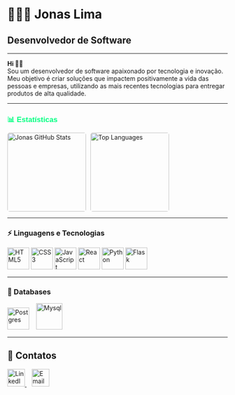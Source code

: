 <!-- Header -->
# 🧑🏼‍💻 Jonas Lima

## Desenvolvedor de Software

---

<!-- About Section -->
**Hi 👋🏻**  
Sou um desenvolvedor de software apaixonado por tecnologia e inovação. Meu objetivo é criar soluções que impactem positivamente a vida das pessoas e empresas, utilizando as mais recentes tecnologias para entregar produtos de alta qualidade.

---

<h2 style="font-size: 1.2em; color: rgb(0, 255, 128); font-family: Arial, sans-serif;">
    📊 Estatísticas
</h2>

<div style="display: flex; gap: 10px;">
    <img 
        alt="Jonas GitHub Stats" 
        src="https://github-readme-streak-stats.herokuapp.com?user=Jonaslima07&theme=dark&hide_border=falso&locale=pt_BR&short_numbers=falso" 
        height="180" 
        style="border-radius: 5px;" />
    <img  
        alt="Top Languages" 
        src="https://github-readme-stats.vercel.app/api/top-langs/?username=Jonaslima07&show_icons=true&theme=dark&locale=pt-br&layout=compact" 
        height="180" 
        style="border-radius: 5px;" />
</div>

---

### ⚡ Linguagens e Tecnologias

<div>
    <img alt="HTML5" title="HTML5" width="50px" src="https://cdn.jsdelivr.net/gh/devicons/devicon@latest/icons/html5/html5-original.svg" />
    <img alt="CSS3" title="CSS3" width="50px" src="https://cdn.jsdelivr.net/gh/devicons/devicon@latest/icons/css3/css3-original.svg" />
    <img alt="JavaScript" title="JavaScript" width="50px" src="https://cdn.jsdelivr.net/gh/devicons/devicon@latest/icons/javascript/javascript-original.svg" />
    <img alt="React" title="React" width="50px" src="https://cdn.jsdelivr.net/gh/devicons/devicon@latest/icons/react/react-original.svg" />
    <img alt="Python" title="Python" width="50px" src="https://cdn.jsdelivr.net/gh/devicons/devicon@latest/icons/python/python-original.svg" />
    <img alt="Flask" title="Flask" width="50px" src="https://img.icons8.com/?size=100&id=AqYCfGyGXlO7&format=png&color=FFFFFF" />
</div>

---

### 🎲 Databases

<div>
    <img 
        alt="Postgres" 
        title="Postgres" 
        width="50px" 
        src="https://cdn.jsdelivr.net/gh/devicons/devicon@latest/icons/postgresql/postgresql-original-wordmark.svg" />
    &nbsp;&nbsp;
    <img 
        alt="Mysql" 
        title="Mysql" 
        width="60px" 
        src="https://cdn.jsdelivr.net/gh/devicons/devicon@latest/icons/mysql/mysql-original-wordmark.svg" />
</div>

---

## 📲 Contatos

<div>
    <a href="https://www.linkedin.com/in/jonas-lima-a14b0026a/" target="_blank">
        <img 
            alt="LinkedIn" 
            title="LinkedIn" 
            width="40px" 
            src="https://cdn.jsdelivr.net/gh/devicons/devicon/icons/linkedin/linkedin-original.svg" 
        />
    </a>
    &nbsp;&nbsp;
    <a href="mailto:jonaslimastz@gmail.com" target="_blank">
        <img 
            alt="Email" 
            title="Email" 
            width="40px" 
            src="https://cdn-icons-png.flaticon.com/512/732/732200.png" 
        />
    </a>
</div>
